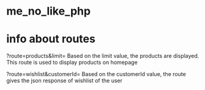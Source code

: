 # me_no_like_php
# info about routes

?route=products&limit=
Based on the limit value, the products are displayed. This route is used to display products on homepage

?route=wishlist&customerId=
Based on the customerId value, the route gives the json response of wishlist of the user

